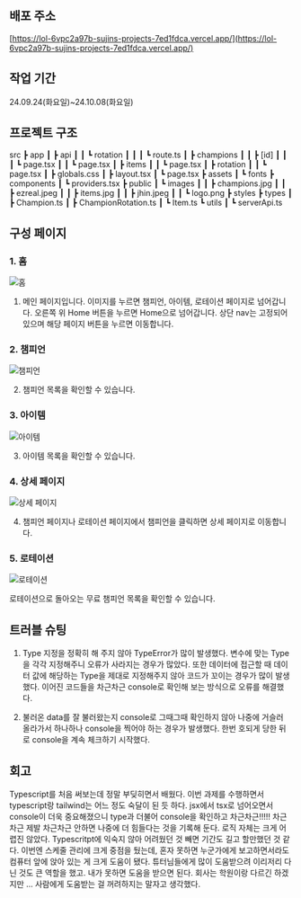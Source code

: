 ## 배포 주소

[https://lol-6vpc2a97b-sujins-projects-7ed1fdca.vercel.app/](https://lol-6vpc2a97b-sujins-projects-7ed1fdca.vercel.app/)

## 작업 기간

24.09.24(화요일)~24.10.08(화요일)

## 프로젝트 구조

src
 ┣ app
 ┃ ┣ api
 ┃ ┃ ┗ rotation
 ┃ ┃ ┃ ┗ route.ts
 ┃ ┣ champions
 ┃ ┃ ┣ [id]
 ┃ ┃ ┃ ┗ page.tsx
 ┃ ┃ ┗ page.tsx
 ┃ ┣ items
 ┃ ┃ ┗ page.tsx
 ┃ ┣ rotation
 ┃ ┃ ┗ page.tsx
 ┃ ┣ globals.css
 ┃ ┣ layout.tsx
 ┃ ┗ page.tsx
 ┣ assets
 ┃ ┗ fonts
 ┣ components
 ┃ ┗ providers.tsx
 ┣ public
 ┃ ┗ images
 ┃ ┃ ┣ champions.jpg
 ┃ ┃ ┣ ezreal.jpeg
 ┃ ┃ ┣ items.jpg
 ┃ ┃ ┣ jhin.jpeg
 ┃ ┃ ┗ logo.png
 ┣ styles
 ┣ types
 ┃ ┣ Champion.ts
 ┃ ┣ ChampionRotation.ts
 ┃ ┗ Item.ts
 ┗ utils
 ┃ ┗ serverApi.ts

## 구성 페이지

### 1. 홈

![홈](https://github.com/user-attachments/assets/690f307a-57f9-4a15-b6fe-fabae12eac81)

1. 메인 페이지입니다. 이미지를 누르면 챔피언, 아이템, 로테이션 페이지로 넘어갑니다. 오른쪽 위 Home 버튼을 누르면 Home으로 넘어갑니다.
   상단 nav는 고정되어 있으며 해당 페이지 버튼을 누르면 이동합니다.

### 2. 챔피언

![챔피언](https://github.com/user-attachments/assets/9c9d5a06-70f7-4e0e-8136-9ecad2e7a878)

2. 챔피언 목록을 확인할 수 있습니다. 

### 3. 아이템

![아이템](https://github.com/user-attachments/assets/779b0289-01d0-4c09-83b6-86866bbf611c)

3. 아이템 목록을 확인할 수 있습니다. 

### 4. 상세 페이지

![상세 페이지](https://github.com/user-attachments/assets/9cba39b3-9c66-4d7d-a2bf-1a0bd0cbff56)

4. 챔피언 페이지나 로테이션 페이지에서 챔피언을 클릭하면 상세 페이지로 이동합니다.

### 5. 로테이션

![로테이션](https://github.com/user-attachments/assets/ee405042-2ae9-4dea-b1d6-494a9519f6e3)

로테이션으로 돌아오는 무료 챔피언 목록을 확인할 수 있습니다. 


## 트러블 슈팅

1. Type 지정을 정확히 해 주지 않아 TypeError가 많이 발생했다. 변수에 맞는 Type을 각각 지정해주니 오류가 사라지는
   경우가 많았다. 또한 데이터에 접근할 때 데이터 값에 해당하는 Type을 제대로 지정해주지 않아 코드가 꼬이는 경우가
   많이 발생했다. 이어진 코드들을 차근차근 console로 확인해 보는 방식으로 오류를 해결했다.
  
2. 불러온 data를 잘 불러왔는지 console로 그때그때 확인하지 않아 나중에 거슬러 올라가서 하나하나 console을 찍어야
   하는 경우가 발생했다. 한번 호되게 당한 뒤로 console을 계속 체크하기 시작했다. 

## 회고

Typescript를 처음 써보는데 정말 부딪히면서 배웠다. 이번 과제를 수행하면서 typescript랑 tailwind는 어느 정도 숙달이
된 듯 하다. jsx에서 tsx로 넘어오면서 console이 더욱 중요해졌으니 type과 더불어 console을 확인하고 차근차근!!!!!
차근차근 제발 차근차근 안하면 나중에 더 힘들다는 것을 기록해 둔다. 
로직 자체는 크게 어렵진 않았다. Typescritpt에 익숙지 않아 어려웠던 것 빼면 기간도 길고 할만했던 것 같다. 이번엔 스케줄
관리에 크게 중점을 뒀는데, 혼자 못하면 누군가에게 보고하면서라도 컴퓨터 앞에 앉아 있는 게 크게 도움이 됐다. 튜터님들에게
많이 도움받으려 이리저리 다닌 것도 큰 역할을 했고. 
내가 못하면 도움을 받으면 된다. 회사는 학원이랑 다르긴 하겠지만 ... 사람에게 도움받는 걸 꺼려하지는 말자고 생각했다. 
